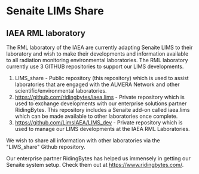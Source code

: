 # Senaite LIMs Share
## IAEA RML laboratory 
The RML laboratory of the IAEA are currently adapting Senaite LIMS to their laboratory and wish to make their developments and information available to all radiation monitoring environmental laboratories. The RML laboratory currently use 3 GITHUB repositories to support our LIMS developments. 

1)	LIMS_share - Public repository (this repository) which is used to assist laboratories that are engaged with the ALMERA Network and other scientific/environmental laboratories.
2)	https://github.com/ridingbytes/iaea.lims - Private repository which is used to exchange developments with our enterprise solutions partner RidingBytes. This repository includes a Senaite add-on called iaea.lims which can be made available to other laboratories once complete. 
3)	https://github.com/LimsIAEA/LIMS_dev - Private repository which is used to manage our LIMS developments at the IAEA RML Laboratories.

We wish to share all information with other laboratories via the "LIMS_share" Github repository. 

Our enterprise partner RidingBytes has helped us immensely in getting our Senaite system setup. Check them out at https://www.ridingbytes.com/.
